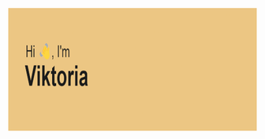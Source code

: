 <img src="https://github.com/ViktoriaBy/ViktoriaBy/blob/main/header.png?raw=true" align="left" height="250" width="1000" />  
  
